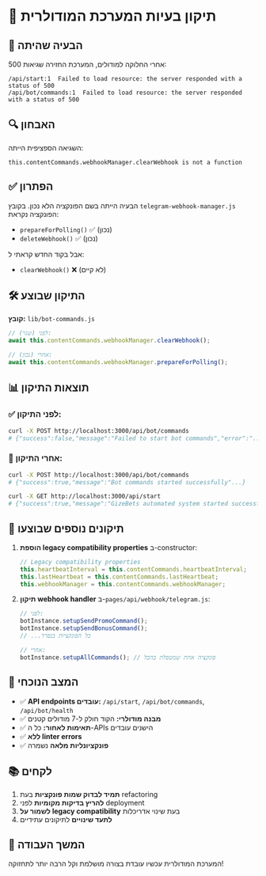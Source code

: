 # 🔧 תיקון בעיות המערכת המודולרית

## 🚨 הבעיה שהיתה

אחרי החלוקה למודולים, המערכת החזירה שגיאות 500:

```
/api/start:1  Failed to load resource: the server responded with a status of 500
/api/bot/commands:1  Failed to load resource: the server responded with a status of 500
```

## 🔍 האבחון

השגיאה הספציפית הייתה:
```
this.contentCommands.webhookManager.clearWebhook is not a function
```

## ✅ הפתרון

הבעיה הייתה בשם הפונקציה הלא נכון. בקובץ `telegram-webhook-manager.js` הפונקציה נקראת:
- `prepareForPolling()` ✅ (נכון)
- `deleteWebhook()` ✅ (נכון)

אבל בקוד החדש קראתי ל:
- `clearWebhook()` ❌ (לא קיים)

## 🛠️ התיקון שבוצע

**קובץ:** `lib/bot-commands.js`

```javascript
// לפני (שגוי):
await this.contentCommands.webhookManager.clearWebhook();

// אחרי (נכון):
await this.contentCommands.webhookManager.prepareForPolling();
```

## 📊 תוצאות התיקון

### ✅ לפני התיקון:
```bash
curl -X POST http://localhost:3000/api/bot/commands
# {"success":false,"message":"Failed to start bot commands","error":"...clearWebhook is not a function"}
```

### 🎉 אחרי התיקון:
```bash
curl -X POST http://localhost:3000/api/bot/commands  
# {"success":true,"message":"Bot commands started successfully"...}

curl -X GET http://localhost:3000/api/start
# {"success":true,"message":"GizeBets automated system started successfully"...}
```

## 🔧 תיקונים נוספים שבוצעו

1. **הוספת legacy compatibility properties** ב-constructor:
   ```javascript
   // Legacy compatibility properties
   this.heartbeatInterval = this.contentCommands.heartbeatInterval;
   this.lastHeartbeat = this.contentCommands.lastHeartbeat;
   this.webhookManager = this.contentCommands.webhookManager;
   ```

2. **תיקון webhook handler** ב-`pages/api/webhook/telegram.js`:
   ```javascript
   // לפני:
   botInstance.setupSendPromoCommand();
   botInstance.setupSendBonusCommand();
   // ...כל הפונקציות בנפרד

   // אחרי:
   botInstance.setupAllCommands(); // פונקציה אחת שמטפלת בהכל
   ```

## 🎯 המצב הנוכחי

- ✅ **API endpoints עובדים:** `/api/start`, `/api/bot/commands`, `/api/bot/health`
- ✅ **מבנה מודולרי:** הקוד חולק ל-7 מודולים קטנים
- ✅ **תאימות לאחור:** כל ה-APIs הישנים עובדים
- ✅ **ללא linter errors**
- ✅ **פונקציונליות מלאה** נשמרה

## 📚 לקחים

1. **תמיד לבדוק שמות פונקציות** בעת refactoring
2. **להריץ בדיקות מקומיות** לפני deployment
3. **לשמור על legacy compatibility** בעת שינוי אדריכלות
4. **לתעד שינויים** לתיקונים עתידיים

## 🚀 המשך העבודה

המערכת המודולרית עכשיו עובדת בצורה מושלמת וקל הרבה יותר לתחזוקה!
